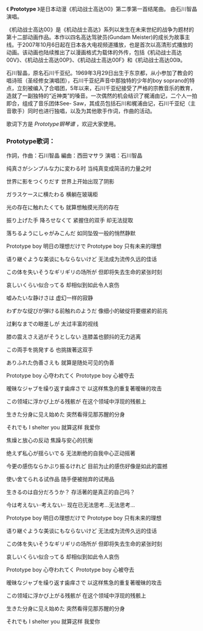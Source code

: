 

《 **Prototype** 》是日本动漫《机动战士高达00》第二季第一首结尾曲。 由石川智晶演唱。

  

《机动战士高达00》是《机动战士高达》系列以发生在未来世纪的战争为题材的第十二部动画作品。本作以四名高达驾驶员(Gundam
Meister)的成长为故事主线。于2007年10月6日起在日本各大电视频道播放，也是首次以高清形式播放的动画。该动画也陆续推出了以漫画格式为载体的外传，包括《机动战士高达00V》、《机动战士高达00P》、《机动战士高达00F》和《机动战士高达00I》。

  

石川智晶，原名石川千亚纪。1969年3月29日出生于东京都，从小参加了教会的唱诗班（圣经修女演唱团），石川千亚纪声音中那独特的少年的boy
soprano的特点，立刻被编入了合唱团，5年以来，石川千亚纪接受了严格的宗教音乐的教育，造就了一副独特的“近神类”的嗓音。一次偶然的机会结识了梶浦由记，二个人一拍即合，组成了音乐团体See-
Saw，其成员包括石川和梶浦由记，石川千亚纪（主音歌手）同时也进行独唱，以及为其他歌手作词，作曲的活动。

  

歌词下方是 _Prototype钢琴谱_ ，欢迎大家使用。

### Prototype歌词：

作詞，作曲：石川智晶 編曲：西田マサラ 演唱：石川智晶

  

纯真さがシンプルな力に変わる时 当纯真变成简洁的力量之时

世界に影をつくりだす 世界上开始出现了阴影

ガラスケースに横たわる 横躺在玻璃柜

光の存在に触れたくても 就算想触摸光亮的存在

振り上げた手 降ろせなくて 紧握住的双手 却无法捉取

落ちるようにしゃがみこんだ 如同坠毁一般的悄然静默

Prototype boy 明日の理想だけで Prototype boy 只有未来的理想

语り継ぐような美谈にもならないけど 无法成为流传久远的佳话

この体を失いそうなギリギリの场所が 但即将失去生命的紧张时刻

哀しいくらい似合ってる 却相似到如此令人哀伤

嘘みたいな静けさは 虚幻一样的寂静

わずかな绽びが弾ける前触れのようだ 像细小的破绽将要绷紧的前兆

过剰なまでの眼差しが 太过丰富的视线

膝の震えさえ逃がそうとしない 连膝盖也颤抖的无力逃离

この両手を挑発する 也挑拨著这双手

ありふれた伪善さえも 就算是随处可见的伪善

Prototype boy 心夺われてく Prototype boy 心被夺去

暧昧なジャブを缲り返す歯痒さで 以这样焦急的重复著暧昧的攻击

この领域に浮かび上がる残骸が 在这个领域中浮现的残骸上

生きた分身に见え始めた 突然看得见那苏醒的分身

それでも I shelter you 就算这样 我爱你

焦燥と放心の反动 焦躁与安心的抗衡

绝えず私心が揺らいでる 无法断绝的自我中心正动摇著

今更の感伤ならかぶり振るけれど 目前为止的感伤好像是如此的震撼

使い舍てられる试作品 随手便被抛弃的试用品

生きるのは自分だろうか？ 存活著的是真正的自己吗？

今は考えない··考えない·· 现在已无法思考…无法思考…

Prototype boy 明日の理想だけで Prototype boy 只有未来的理想

语り継ぐような美谈にもならないけど 无法成为流传久远的佳话

この体を失いそうなギリギリの场所が 但即将失去生命的紧张时刻

哀しいくらい似合ってる 却相似到如此令人哀伤

Prototype boy 心夺われてく Prototype boy 心被夺去

暧昧なジャブを缲り返す歯痒さで 以这样焦急的重复著暧昧的攻击

この领域に浮かび上がる残骸が 在这个领域中浮现的残骸上

生きた分身に见え始めた 突然看得见那苏醒的分身

それでも I shelter you 就算这样 我爱你

